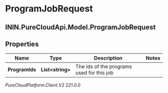 # ProgramJobRequest

## ININ.PureCloudApi.Model.ProgramJobRequest

## Properties

|Name | Type | Description | Notes|
|------------ | ------------- | ------------- | -------------|
| **ProgramIds** | **List&lt;string&gt;** | The ids of the programs used for this job | |



_PureCloudPlatform.Client.V2 221.0.0_
